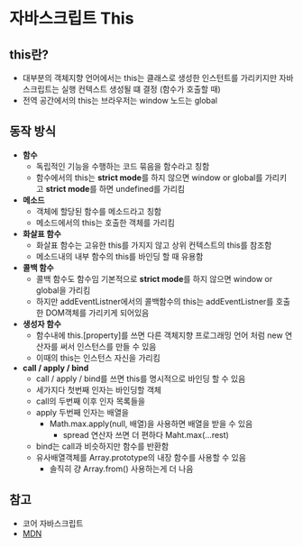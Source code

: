 # 자바스크립트 This

## this란?

- 대부분의 객체지향 언어에서는 this는 클래스로 생성한 인스턴트를 가리키지만 자바스크립트는 실행 컨텍스트 생성될 떄 결정 (함수가 호출할 때)
- 전역 공간에서의 this는 브라우저는 window 노드는 global

## 동작 방식

- **함수**
  - 독립적인 기능을 수행하는 코드 묶음을 함수라고 칭함
  - 함수에서의 this는 **strict mode**를 하지 않으면 window or global를 가리키고 **strict mode**를 하면 undefined를 가리킴
- **메소드**
  - 객체에 할당된 함수를 메소드라고 칭함
  - 메소드에서의 this는 호출한 객체를 가리킴
- **화살표 함수**
  - 화살표 함수는 고유한 this를 가지지 않고 상위 컨텍스트의 this를 참조함
  - 메소드내의 내부 함수의 this를 바인딩 할 때 유용함
- **콜백 함수**
  - 콜백 함수도 함수임 기본적으로 **strict mode**를 하지 않으면 window or global을 가리킴
  - 하지만 addEventListner에서의 콜백함수의 this는 addEventListner를 호출한 DOM객체를 가리키게 되어있음
- **생성자 함수**
  - 함수내에 this.[property]를 쓰면 다른 객체지향 프로그래밍 언어 처럼 new 연산자를 써서 인스턴스를 만들 수 있음
  - 이때의 this는 인스턴스 자신을 가리킴
- **call / apply / bind**
  - call / apply / bind를 쓰면 this를 명시적으로 바인딩 할 수 있음
  - 세가지다 첫번째 인자는 바인딩할 객체
  - call의 두번째 이후 인자 목록들을
  - apply 두번째 인자는 배열을
    - Math.max.apply(null, 배열)을 사용하면 배열을 받을 수 있음
      - spread 연산자 쓰면 더 편하다 Maht.max(...rest)
  - bind는 call과 비슷하지만 함수를 반환함
  - 유사배열객체를 Array.prototype의 내장 함수를 사용할 수 있음
    - 솔직히 걍 Array.from() 사용하는게 더 나음

## 참고

- 코어 자바스크립트
- [MDN](https://developer.mozilla.org/ko/docs/Web/JavaScript/Reference/Operators/this)
